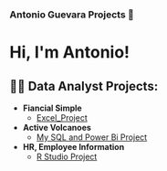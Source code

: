 ### Antonio Guevara Projects 👋
<h1>Hi, I'm Antonio! <br/><a href="https://github.com/antomagu"></a>

<h2>👨‍💻 Data Analyst Projects:</h2>  

- <b>Fiancial Simple</b>
  - [Excel_Project](https://github.com/antomagu/Excel_Analysis/tree/main)
- <b>Active Volcanoes</b>
  - [My SQL and Power Bi Project](https://github.com/antomagu/ActiveVolcanoes)
- <b>HR, Employee Information</b> 
  - [R Studio Project](https://github.com/antomagu/RProject/tree/main)

<!--




